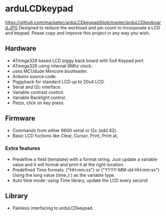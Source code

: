 # arduLCDkeypad

https://github.com/mackelec/arduLCDkeypad/blob/master/arduLCDkeyboard.JPG
Designed to reduce the workload and pin count to incorporate a LCD and keypad.  Pease copy and improve this project in any way you wish.

## Hardware
- ATmega328 based LCD piggy back board with 5x4 Keypad port.
- ATmega328 using internal 8Mhz clock.
- uses MCUdude Minicore bootloader.
- Arduino source code.
- Piggyback for standard LCD up to 20x4 LCD.
- Serial and I2c interface.
- Variable contrast control.
- Variable Backlight control.
- Piezo, click on key press.

## Firmware
- Commands from either 9600 serial or I2c (add 42).
- Basic LCD fuctions like Clear, Cursor, Print, Print at,
### Extra features
- Predefine a field (template) with a format string.  Just update a variable value and it will format and print it at the right location.
- Predefined Time formats.  ("HH:mm:ss") or ("YYYY-MM-dd HH:mm:ss") Using the long value (time_t ) as the variable type.
- Auto time mode: using Time library, update the LCD every second 

## Library
- Painless interfacing to arduLCDkeypad.

